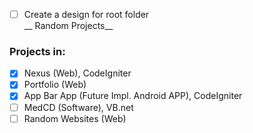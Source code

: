 - [ ] Create a design for root folder
<br>__ Random Projects__

### Projects in:
- [x] Nexus (Web), CodeIgniter
- [x] Portfolio (Web)
- [x] App Bar App (Future Impl. Android APP), CodeIgniter
- [ ] MedCD (Software), VB.net
- [ ] Random Websites (Web)
